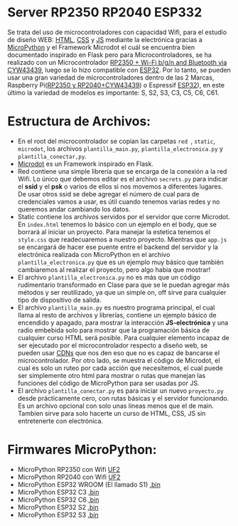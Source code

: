 # Server RP2350 RP2040 ESP332
Se trata del uso de microcontroladores con capacidad Wifi, para el estudio de diseño WEB: [HTML](https://www.w3schools.com/html/default.asp), [CSS](https://www.w3schools.com/css/default.asp) y [JS](https://www.w3schools.com/js/default.asp) mediante la electrónica gracias a [MicroPython](https://micropython.org/) y el Framework Microdot el cuál se encuentra bien documentado inspirado en Flask pero para Microcontroladores, se ha realizado con un Microcontrolador [RP2350 + Wi-Fi b/g/n and Bluetooth via CYW43439](https://www.raspberrypi.com/products/raspberry-pi-pico-2/), luego se lo hizo compatible con [ESP32](https://www.espressif.com/en/products/devkits). Por lo tanto, se pueden usar una gran variedad de microcontroladores dentro de las 2 Marcas, Raspberry Pi([RP2350 y RP2040+CYW43439](https://docs.micropython.org/en/latest/rp2/quickref.html)) o Espressif [ESP32](https://docs.micropython.org/en/latest/esp32/quickref.html)), en este último la variedad de modelos es importante: S, S2, S3, C3, C5, C6, C61.

# Estructura de Archivos:
- En el root del microcontrolador se copian las carpetas ```red ```, ```static```, ```microdot```, los archivos ```plantilla_main.py```, ```plantilla_electronica.py``` y ```plantilla_conectar,py```.
- [Microdot](https://microdot.readthedocs.io/en/latest/#) es un Framework inspirado en Flask.
- Red contiene una simple librería que se encarga de la conexión a la red Wifi. Lo único que debemos editar es el archivo ```secrets.py``` para indicar el **ssid** y el **psk** o varios de ellos si nos movemos a diferentes lugares. De usar otros ssid se debe agregar el número de cual para de credenciales vamos a usar, es útil cuando tenemos varias redes y no queremos andar cambiando los datos.
- Static contiene los archivos servidos por el servidor que corre Microdot. En ```index.html``` tenemos lo básico con un ejemplo en el body, que se borrará al iniciar un proyecto. Para manejar la estetica tenemos el ```style.css``` que readecuaremos a nuestro proyecto. Mientras que ```app.js``` se encargará de hacer ese puente entre el backend del servidor y la electrónica realizada con MicroPython en el archivo ```plantilla_electronica.py``` que es un ejemplo muy básico que también cambiaremos al realizar el proyecto, pero algo habia que mostrar!
- El archivo ```plantilla_electronica.py``` no es más que un código rudimentario transformado en Clase para que se le puedan agregar más métodos y ser reutilizado, ya que un simple on, off sirve para cualquier tipo de dispositivo de salida.
- El archivo ```plantilla_main.py``` es nuestro programa principal, el cual llama al resto de archivos y librerías, contiene un ejemplo básico de encendido y apagado, para mostrar la interacción **JS-electrónica** y una radio embebida solo para mostrar que la programación básica de cualquier curso HTML será posible. Para cualquier elemento incapaz de ser ejecutado por el microcontrolador respecto a diseño web, se pueden usar [CDNs](https://es.wikipedia.org/wiki/Red_de_distribuci%C3%B3n_de_contenidos) que nos den eso que no es capaz de bancarse el microcontrolador. Por otro lado, se muestra el código de Microdot, el cual es solo un ruteo por cada acción que necesitemos, el cual puede ser simplemente otro html para mostrar o rutas que manejan las funciones del código de MicroPython para ser usadas por JS.
- El archivo ```plantilla_conectar.py``` es para iniciar un nuevo ```proyecto.py``` desde prácticamente cero, con rutas básicas y el servidor funcionando. Es un archivo opcional con solo unas líneas menos que el de main. Tambien sirve para solo hacerte un curso de HTML, CSS, JS sin entretenerte con electrónica.

# Firmwares MicroPython:
- MicroPython RP2350 con Wifi [UF2](https://micropython.org/download/RPI_PICO_W/)
- MicroPython RP2040 con Wifi [UF2](https://micropython.org/download/RPI_PICO2_W/)
- MicroPython ESP32 WROOM (El llamado S1) [.bin](https://micropython.org/download/ESP32_GENERIC/)
- MicroPython ESP32 C3 [.bin](https://micropython.org/download/ESP32_GENERIC_C3/)
- MicroPython ESP32 C6 [.bin](https://micropython.org/download/ESP32_GENERIC_C6/)
- MicroPython ESP32 S2 [.bin](https://micropython.org/download/ESP32_GENERIC_S2/)
- MicroPython ESP32 S3 [.bin](https://micropython.org/download/ESP32_GENERIC_S3/)

